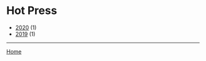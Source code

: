 # Hot Press

  * [2020](./hot-press-2020.md/) (1)
  * [2019](./hot-press-2019.md/) (1)

----

[Home](../)
